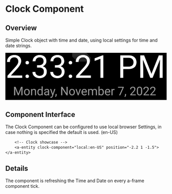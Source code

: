 # Clock Component

## Overview
Simple Clock object with time and date, using local settings for time and date strings.

![](img/clock-component.png)

## Component Interface
The Clock Component can be configured to use local browser Settings, in case nothing is specified the default is used. (en-US)

        <!-- Clock showcase -->
        <a-entity clock-component="local:en-US" position="-2.2 1 -1.5"></a-entity>

## Details
The component is refreshing the Time and Date on every a-frame component tick.